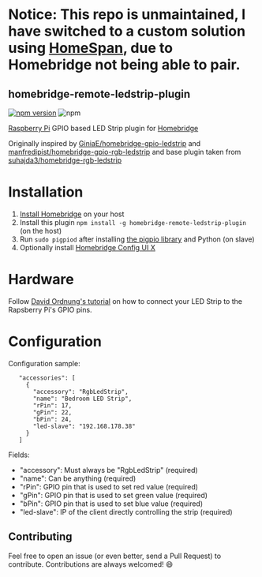 # Notice: This repo is unmaintained, I have switched to a custom solution using [HomeSpan](https://github.com/HomeSpan/HomeSpan), due to Homebridge not being able to pair.


## homebridge-remote-ledstrip-plugin

[![npm version](https://badge.fury.io/js/homebridge-remote-ledstrip-plugin.svg)](https://badge.fury.io/js/homebridge-remote-ledstrip-plugin)
![npm](https://img.shields.io/npm/dw/homebridge-remote-ledstrip-plugin)

[Raspberry Pi](https://www.raspberrypi.org) GPIO based LED Strip plugin for [Homebridge](https://github.com/nfarina/homebridge)

Originally inspired by [GiniaE/homebridge-gpio-ledstrip](https://github.com/GiniaE/homebridge-gpio-ledstrip) and [manfredipist/homebridge-gpio-rgb-ledstrip](https://github.com/manfredipist/homebridge-gpio-rgb-ledstrip) and base plugin taken from [suhajda3/homebridge-rgb-ledstrip](https://github.com/suhajda3/homebridge-rgb-ledstrip)

# Installation

1.	[Install Homebridge](https://github.com/homebridge/homebridge/wiki) on your host 
2.	Install this plugin `npm install -g homebridge-remote-ledstrip-plugin` (on the host)
3.	Run `sudo pigpiod` after installing [the pigpio library](https://abyz.me.uk/rpi/pigpio/) and Python (on slave)
4. Optionally install [Homebridge Config UI X](https://github.com/oznu/homebridge-config-ui-x)

# Hardware

Follow [David Ordnung's tutorial](https://dordnung.de/raspberrypi-ledstrip/) on how to connect your LED Strip to the Rapsberry Pi's GPIO pins.

# Configuration

Configuration sample:

 ```
    "accessories": [
      {
        "accessory": "RgbLedStrip",
        "name": "Bedroom LED Strip",
        "rPin": 17,
        "gPin": 22,
        "bPin": 24,
        "led-slave": "192.168.178.38"
      }
    ]
```

Fields:

* "accessory": Must always be "RgbLedStrip" (required)
* "name": Can be anything (required)
* "rPin": GPIO pin that is used to set red value (required)
* "gPin": GPIO pin that is used to set green value (required)
* "bPin": GPIO pin that is used to set blue value (required)
* "led-slave": IP of the client directly controlling the strip (required)

## Contributing

Feel free to open an issue (or even better, send a Pull Request) to contribute. Contributions are always welcomed! 😄
